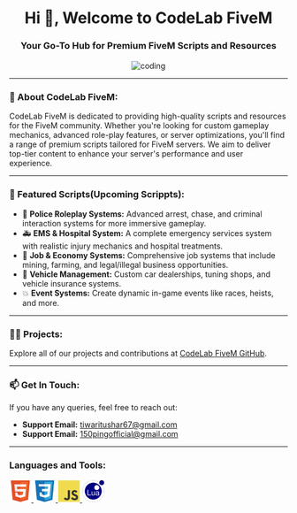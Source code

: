 <h1 align="center">Hi 👋, Welcome to CodeLab FiveM</h1>
<h3 align="center">Your Go-To Hub for Premium FiveM Scripts and Resources</h3>

<p align="center">
  <img align="center" alt="coding" width="400" src="https://mir-s3-cdn-cf.behance.net/project_modules/hd/06f21a161921919.63cd7887d0a70.gif">
</p>

---

### 🌟 About CodeLab FiveM:
CodeLab FiveM is dedicated to providing high-quality scripts and resources for the FiveM community. Whether you're looking for custom gameplay mechanics, advanced role-play features, or server optimizations, you'll find a range of premium scripts tailored for FiveM servers. We aim to deliver top-tier content to enhance your server's performance and user experience.

---

### 🔧 Featured Scripts(Upcoming Scrippts):
- 🚓 **Police Roleplay Systems:** Advanced arrest, chase, and criminal interaction systems for more immersive gameplay.
- 🚑 **EMS & Hospital System:** A complete emergency services system with realistic injury mechanics and hospital treatments.
- 💼 **Job & Economy Systems:** Comprehensive job systems that include mining, farming, and legal/illegal business opportunities.
- 🚗 **Vehicle Management:** Custom car dealerships, tuning shops, and vehicle insurance systems.
- 💥 **Event Systems:** Create dynamic in-game events like races, heists, and more.

---

### 👨‍💻 Projects:
Explore all of our projects and contributions at [CodeLab FiveM GitHub](https://github.com/CodeLabFivem).

---

### 📫 Get In Touch:
If you have any queries, feel free to reach out:
- **Support Email:** tiwaritushar67@gmail.com
- **Support Email:** 150pingofficial@gmail.com

---

<h3 align="left">Languages and Tools:</h3>
<p align="left">
  <a href="https://developer.mozilla.org/en-US/docs/Web/HTML" target="_blank" rel="noreferrer">
    <img src="https://raw.githubusercontent.com/devicons/devicon/master/icons/html5/html5-original.svg" alt="HTML5" width="40" height="40"/>
  </a>
  <a href="https://developer.mozilla.org/en-US/docs/Web/CSS" target="_blank" rel="noreferrer">
    <img src="https://raw.githubusercontent.com/devicons/devicon/master/icons/css3/css3-original.svg" alt="CSS3" width="40" height="40"/>
  </a>
  <a href="https://developer.mozilla.org/en-US/docs/Web/JavaScript" target="_blank" rel="noreferrer">
    <img src="https://raw.githubusercontent.com/devicons/devicon/master/icons/javascript/javascript-original.svg" alt="JavaScript" width="40" height="40"/>
  </a>
  <a href="https://www.lua.org/" target="_blank" rel="noreferrer">
    <img src="https://raw.githubusercontent.com/devicons/devicon/master/icons/lua/lua-original.svg" alt="Lua" width="40" height="40"/>
  </a>
</p>
